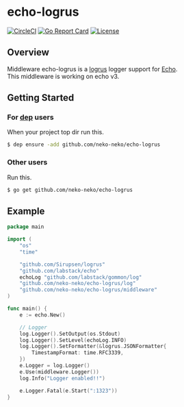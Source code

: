 # echo-logrus
[![CircleCI](https://circleci.com/gh/neko-neko/echo-logrus.svg?style=svg)](https://circleci.com/gh/neko-neko/echo-logrus)
[![Go Report Card](https://goreportcard.com/badge/github.com/neko-neko/echo-logrus)](https://goreportcard.com/report/github.com/neko-neko/echo-logrus)
[![License](http://img.shields.io/badge/license-mit-blue.svg?style=flat-square)](https://raw.githubusercontent.com/neko-neko/echo-logrus/master/LICENSE)

## Overview
Middleware echo-logrus is a [logrus](https://github.com/sirupsen/logrus) logger support for [Echo](https://github.com/labstack/echo).  
This middleware is working on echo v3.

## Getting Started
### For [dep](https://github.com/golang/dep) users
When your project top dir run this.  
```bash
$ dep ensure -add github.com/neko-neko/echo-logrus
```

### Other users
Run this.  
```bash
$ go get github.com/neko-neko/echo-logrus
```

## Example
```go
package main

import (
	"os"
	"time"

	"github.com/Sirupsen/logrus"
	"github.com/labstack/echo"
	echoLog "github.com/labstack/gommon/log"
	"github.com/neko-neko/echo-logrus/log"
	"github.com/neko-neko/echo-logrus/middleware"
)

func main() {
	e := echo.New()

	// Logger
	log.Logger().SetOutput(os.Stdout)
	log.Logger().SetLevel(echoLog.INFO)
	log.Logger().SetFormatter(&logrus.JSONFormatter{
		TimestampFormat: time.RFC3339,
	})
	e.Logger = log.Logger()
	e.Use(middleware.Logger())
	log.Info("Logger enabled!!")

	e.Logger.Fatal(e.Start(":1323"))
}
```
